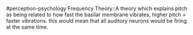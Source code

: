 #perception-psychology 
Frequency Theory::A theory which explains pitch as being related to how fast the basilar membrane vibrates, higher pitch = faster vibrations. this would mean that all auditory neurons would be firing at the same time.
<!--SR:!2024-02-03,1,230-->